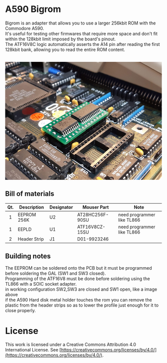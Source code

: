 # A590 Bigrom
Bigrom is an adapter that allows you to use a larger 256kbit ROM with the Commodore A590.<br>
It's useful for testing other firmwares that require more space and don't fit within the 128kbit limit imposed by the board's pinout.<br>
The ATF16V8C logic automatically asserts the A14 pin after reading the first 128kbit bank, allowing you to read the entire ROM content.
<br><br>

![alt text](https://github.com/na103/bigrom/blob/main/img/bigrom.jpg "Bigrom")

## Bill of materials
| Qt. |    Description     |             Designator          |    Mouser Part     |             Note              |
|:---:|--------------------|---------------------------------|--------------------|-------------------------------|
|1    |EEPROM 256K         |U2                               |AT28HC256F-90SU     |   need programmer like TL866  |
|1    |EEPLD               |U1                               |ATF16V8CZ-15SU      |   need programmer like TL866  |
|2    |Header Strip        |J1                               |D01-9923246         |                               |

## Building notes
The EEPROM can be soldered onto the PCB but it must be programmed before soldering the GAL (SW1 and SW3 closed).<br>
Programming of the ATF16V8 must be done before soldering using the TL866 with a SOIC socket adapter.<br>
in working configuration SW2,SW3 are closed and SW1 open, like a image above<br>
if the A590 Hard disk metal holder touches the rom you can remove the plastic from the header strips so as to lower the profile just enough for it to close properly.

# License

This work is licensed under a Creative Commons Attribution 4.0 International License. See [https://creativecommons.org/licenses/by/4.0/](https://creativecommons.org/licenses/by/4.0/).
